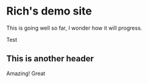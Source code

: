 # Rich's demo site

This is going well so far, I wonder how it will progress.

Test

## This is another header

Amazing!
Great
